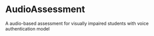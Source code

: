 # AudioAssessment
A audio-based assessment for visually impaired students with voice authentication model 
